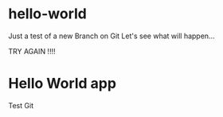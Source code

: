 # hello-world
Just a test of a new Branch on Git
Let's see what will happen...

TRY AGAIN !!!!

# Hello World app
Test Git
